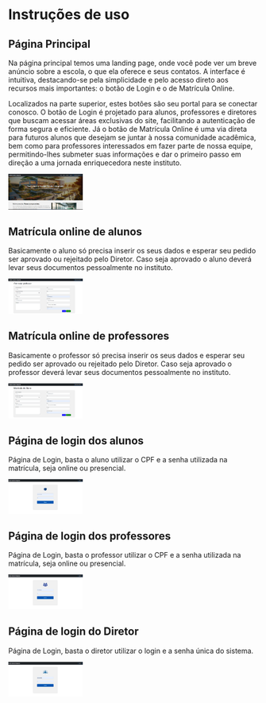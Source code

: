 # Instruções de uso

## Página Principal

Na página principal temos uma landing page, onde você pode ver um breve anúncio sobre a escola, o que ela oferece e seus contatos. A interface é intuitiva, destacando-se pela simplicidade e pelo acesso direto aos recursos mais importantes: o botão de Login e o de Matrícula Online.

Localizados na parte superior, estes botões são seu portal para se conectar conosco. O botão de Login é projetado para alunos, professores e diretores que buscam acessar áreas exclusivas do site, facilitando a autenticação de forma segura e eficiente. Já o botão de Matrícula Online é uma via direta para futuros alunos que desejam se juntar à nossa comunidade acadêmica, bem como para professores interessados em fazer parte de nossa equipe, permitindo-lhes submeter suas informações e dar o primeiro passo em direção a uma jornada enriquecedora neste instituto.

<img src="img/Principal.png" width="150px">

## Matrícula online de alunos

Basicamente o aluno só precisa inserir os seus dados e esperar seu pedido ser aprovado ou rejeitado pelo Diretor. Caso seja aprovado o aluno deverá levar seus documentos pessoalmente no instituto.

<img src="img/matriculaOnlineProfessor.png" width="150px">

## Matrícula online de professores

Basicamente o professor só precisa inserir os seus dados e esperar seu pedido ser aprovado ou rejeitado pelo Diretor. Caso seja aprovado o professor deverá levar seus documentos pessoalmente no instituto.

<img src="img/matriculaOnlineAluno.png" width="150px">

## Página de login dos alunos

Página de Login, basta o aluno utilizar o CPF e a senha utilizada na matrícula, seja online ou presencial.

<img src="img/loginAluno.png" width="150px">

## Página de login dos professores

Página de Login, basta o professor utilizar o CPF e a senha utilizada na matrícula, seja online ou presencial.

<img src="img/loginProfessor.png" width="150px">

## Página de login do Diretor

Página de Login, basta o diretor utilizar o login e a senha única do sistema.

<img src="img/loginDiretor.png" width="150px">


